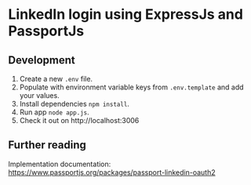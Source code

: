# LinkedIn login using ExpressJs and PassportJs

## Development

1. Create a new `.env` file.
2. Populate with environment variable keys from `.env.template` and add your values.
3. Install dependencies `npm install`.
4. Run app `node app.js`.
5. Check it out on http://localhost:3006

## Further reading

Implementation documentation: https://www.passportjs.org/packages/passport-linkedin-oauth2

